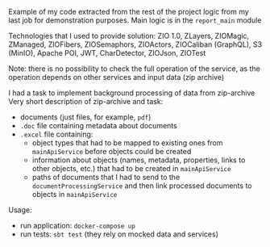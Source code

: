 Example of my code extracted from the rest of the project logic from my last job for demonstration purposes. Main logic is in the `report_main` module

Technologies that I used to provide solution:
ZIO 1.0, ZLayers, ZIOMagic, ZManaged, ZIOFibers, ZIOSemaphors, ZIOActors, ZIOCaliban (GraphQL), S3 (MinIO), Apache POI, JWT, CharDetector, ZIOJson, ZIOTest

Note: there is no possibility to check the full operation of the service, as the operation depends on other services and input data (zip archive)

I had a task to implement background processing of data from zip-archive
Very short description of zip-archive and task:
- documents (just files, for example, `pdf`)  
- `.doc` file containing metadata about documents
- `.excel` file containing:     
    - object types that had to be mapped to existing ones from `mainApiService` before objects could be created
    - information about objects (names, metadata, properties, links to other objects, etc.) that had to be created in `mainApiService`
    - paths of documents that I had to send to the `documentProcessingService` and then link processed documents to objects in `mainApiService`

Usage:
- run application: `docker-compose up`
- run tests: `sbt test` (they rely on mocked data and services)
